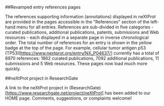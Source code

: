 ##Revamped entry references pages

The references supporting information (annotations) displayed in neXtProt are provided in the pages accessible in the "References" section of the left-hand menu for all entries. References are sub-divided in five categories - curated publications, additional publications, patents, submissions and Web resources - each displayed in a separate page in inverse chronological order. The total number of references for an entry is shown in the yellow badge at the top of the page. For example, cellular tumor antigen p53 (TP53)[https://www.nextprot.org/entry/NX_P04637/] currently has a total of 8970 references: 1862 curated publications, 7092 additional publications, 11 submissions and 5 Web resources. These pages now load much more quickly. 

##neXtProt project in ResearchGate

A link to the neXtProt project in (ResearchGate)[https://www.researchgate.net/project/neXtProt] has been added to our HOME page. Comments, suggestions, or complaints welcome!
